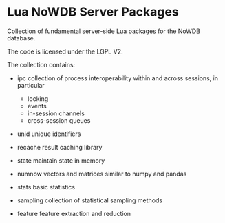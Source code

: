 # Lua NoWDB Server Packages

Collection of fundamental server-side Lua packages for the
NoWDB database.

The code is licensed under the LGPL V2.

The collection contains:

- ipc
  collection of process interoperability
  within and across sessions, in particular
  - locking
  - events
  - in-session channels
  - cross-session queues

- unid
  unique identifiers

- recache
  result caching library

- state
  maintain state in memory

- numnow
  vectors and matrices similar to numpy and pandas

- stats
  basic statistics

- sampling
  collection of statistical sampling methods

- feature
  feature extraction and reduction
